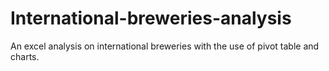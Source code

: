 # International-breweries-analysis
An excel analysis on international breweries with the use of pivot table and charts.
